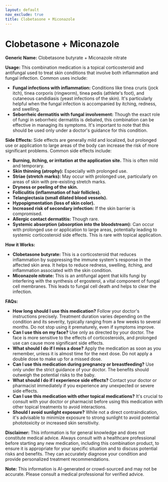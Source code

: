 ```yaml
---
layout: default
nav_exclude: true
title: Clobetasone + Miconazole
---
```


# Clobetasone + Miconazole

**Generic Name:** Clobetasone butyrate + Miconazole nitrate

**Usage:**  This combination medication is a topical corticosteroid and antifungal used to treat skin conditions that involve both inflammation and fungal infection.  Common uses include:

* **Fungal infections with inflammation:**  Conditions like tinea cruris (jock itch), tinea corporis (ringworm), tinea pedis (athlete's foot), and cutaneous candidiasis (yeast infections of the skin).  It's particularly helpful when the fungal infection is accompanied by itching, redness, and swelling.
* **Seborrheic dermatitis with fungal involvement:**  Though the exact role of fungi in seborrheic dermatitis is debated, this combination can be effective in managing its symptoms.  It's important to note that this should be used only under a doctor's guidance for this condition.


**Side Effects:**  Side effects are generally mild and localized, but prolonged use or application to large areas of the body can increase the risk of more significant problems.  Common side effects include:

* **Burning, itching, or irritation at the application site.**  This is often mild and temporary.
* **Skin thinning (atrophy):**  Especially with prolonged use.
* **Striae (stretch marks):**  May occur with prolonged use, particularly on areas of skin with pre-existing stretch marks.
* **Dryness or peeling of the skin.**
* **Folliculitis (inflammation of hair follicles).**
* **Telangiectasia (small dilated blood vessels).**
* **Hypopigmentation (loss of skin color).**
* **Increased risk of secondary infection:**  If the skin barrier is compromised.
* **Allergic contact dermatitis:**  Though rare.
* **Systemic absorption (absorption into the bloodstream):** Can occur with prolonged use or application to large areas, potentially leading to systemic corticosteroid side effects.  This is rare with topical application.

**How it Works:**

* **Clobetasone butyrate:** This is a corticosteroid that reduces inflammation by suppressing the immune system's response in the affected skin area. It helps to reduce redness, swelling, itching, and inflammation associated with the skin condition.
* **Miconazole nitrate:** This is an antifungal agent that kills fungi by interfering with the synthesis of ergosterol, a vital component of fungal cell membranes.  This leads to fungal cell death and helps to clear the infection.


**FAQs:**

* **How long should I use this medication?**  Follow your doctor's instructions precisely.  Treatment duration varies depending on the condition and its severity, typically ranging from a few weeks to several months.  Do not stop using it prematurely, even if symptoms improve.
* **Can I use this on my face?**  Use only as directed by your doctor.  The face is more sensitive to the effects of corticosteroids, and prolonged use can cause more significant side effects.
* **What should I do if I miss a dose?**  Apply the medication as soon as you remember, unless it is almost time for the next dose.  Do not apply a double dose to make up for a missed dose.
* **Can I use this medication during pregnancy or breastfeeding?**  Use only under the strict guidance of your doctor.  The benefits should outweigh the potential risks to the baby.
* **What should I do if I experience side effects?**  Contact your doctor or pharmacist immediately if you experience any unexpected or severe side effects.
* **Can I use this medication with other topical medications?**  It's crucial to consult with your doctor or pharmacist before using this medication with other topical treatments to avoid interactions.
* **Should I avoid sunlight exposure?**  While not a direct contraindication, it's advisable to minimize exposure to strong sunlight to avoid potential phototoxicity or increased skin sensitivity.


**Disclaimer:** This information is for general knowledge and does not constitute medical advice.  Always consult with a healthcare professional before starting any new medication, including this combination product, to ensure it is appropriate for your specific situation and to discuss potential risks and benefits.  They can accurately diagnose your condition and provide personalized treatment recommendations.


**Note:** This information is AI-generated or crowd-sourced and may not be accurate. Please consult a medical professional for verified advice.